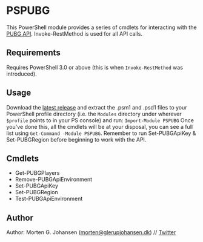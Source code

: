 # PSPUBG
This PowerShell module provides a series of cmdlets for interacting with the [PUBG API](https://developer.playbattlegrounds.com). Invoke-RestMethod is used for all API calls.

## Requirements
Requires PowerShell 3.0 or above (this is when `Invoke-RestMethod` was introduced).

## Usage
Download the [latest release](https://github.com/mgjohansen/pspubg/releases/latest) and extract the .psm1 and .psd1 files to your PowerShell profile directory (i.e. the `Modules` directory under wherever `$profile` points to in your PS console) and run:
`Import-Module PSPUBG`
Once you've done this, all the cmdlets will be at your disposal, you can see a full list using `Get-Command -Module PSPUBG`. Remember to run Set-PUBGApiKey & Set-PUBGRegion before beginning to work with the API.

## Cmdlets
* Get-PUBGPlayers
* Remove-PUBGApiEnvironment
* Set-PUBGApiKey
* Set-PUBGRegion
* Test-PUBGApiEnvironment

## Author
Author: Morten G. Johansen (<morten@glerupjohansen.dk>) // [Twitter](https://twitter.com/mgjohansen)